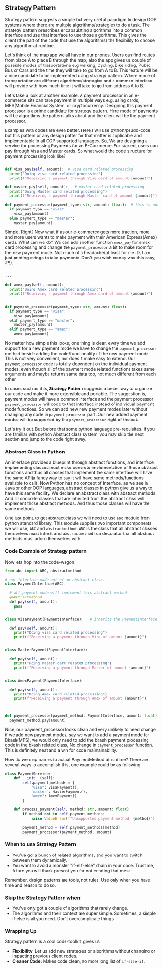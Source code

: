 ## Strategy Pattern  

Strategy pattern suggests a simple but very useful paradigm to design OOP systems where there are multiple algorithms/strategies to do a task. The strategy pattern prescribes encapsulating algorithms into a common interface and use that interface to use those algorithms. This gives the client (the part of the code that use the algorithms) the flexibility to  choose any algorithm at runtime.

Let's think of the map app we all have in our phones. Users can find routes from place A to place B through the map, also the app gives us couple of possible modes of trasportations e.g walking, Cycling, Bike riding, Public Bus or Cars and the time they will take to go from A to B. This feature will be a nice candidate to be implemented using strategy pattern. Where mode of transportation are different algorithms/strategies and a common interface will provide with how much time it will take to go from address A to B. 

Let's take a look at another example. A payment processor in an e-commerce site can take payment in multiple ways e.g. using cards, MFS(Mobile Financial System) or cryptocurrency. Designing this payment processor is a prime candidate for strategy pattern. Here mode of payments will be algorithms the pattern talks about and the client will be the payment processor. 

Examples with codes are even better. Here I will use python/psudo-code but this pattern or any design patter for that matter is applicable and implementable in all OOP supported languages. 
So, We are designing a service for processing Payments for an E-Commerce. For started, users can pay through Visa and Master cards. So what would the code structure for payment processing look like?

```python

def visa_pay(self, amount):  # visa card related processing
  print("Doing visa card related processing")
  print(f"Receiving a payment through Visa card of amount {amount}")

def master_pay(self, amount):   # master card related processing
  print("Doing Master card related processing")
  print(f"Receiving a payment through Master card of amount {amount}")

def payment_processor(payment_type: str, amount: float):  # this is our payment processor
  if payment_type == "visa":
    visa_pay(amount)
  else payment_type == "master":
    master_pay(amount)
```

Simple, Right? Now what if as our e-commerce gets more traction, more and more users wants to make payment with their American Express(Amex) cards. What can we do? We can add another function `amex_pay` for amex card processing and change the `payment_processor` a bit to make room for the new payment mode. Not much of a headache(at least for me :D, I am just printing strings to take payments. Don't you wish money was this easy, :P!).


```python

...

def amex_pay(self, amount):
  print("Doing Amex card related processing")
  print(f"Receiving a payment through Amex card of amount {amount}")


def payment_processor(payment_type: str, amount: float):
  if payment_type == "visa":
    visa_pay(amount)
  elif payment_type == "master":
    master_pay(amount)
  elif payment_type == "amex":
    amex_pay(amount)
```

No matter how simple this looks, one thing is clear, every time we add support for a new payment mode we have to change the `payment_processor` method beside adding the code/functionality of the new payment mode. This is not very convenient, nor does it make easy to extend. Our `payment_processor` code is totally dependent on the individual payment modes, even though all of the payment mode related functions takes same arguments and maybe returns same data too, not much different from each other.

In cases such as this, **Strategy Pattern** suggests a better way to organize our code and make it more extensible and portable. The suggestion is, payment modes will have a common interface and the payment processor `payment_processor` will code to that interface instead of individual payment mode functions. So we can add new new payment modes later without changing any code in `payment_processor` part. Our new added payment modes will be supported by the `payment_processor` right of the bat. 

Let's try it out. But before that some python language pre-requisites. if you are familiar with python Abstract class system, you may skip the next section and jump to the code right away.

### Abstract Class in Python
An interface provides a blueprint through abstract functions, and interface implementing classes must make concrete implementation of those abstract functions and thus all classes that implement the same interface will have the same API(a fancy way to say it will have same methods/functions available to call). 
Now Python has no concept of Interface, as we see in Java or other OOP languages, abstract classes in python give us a way to have this same facility. We declare an abstract class with abstract methods. And all concrete classes that are inherited from the abstract class will implement those abstract methods. And thus those classes will have the same methods. 

One last point, to get abstract class we will need to use `abc` module from python standard library. This module supplies two important components we will use, `ABC` and `abstractmethod`. `ABC` is the class that all abstract classes themselves must inherit and `abstractmethod` is a decorator that all abstract methods must adorn themselves with. 

### Code Example of Strategy pattern

Now lets hop into the code-wagon.

```python
from abc import ABC, abstractmethod

# our interface made out of an abstract class.
class PaymentInterface(ABC):

  # all payment mode will implement this abstract method
  @abstractmethod
  def pay(self, amount):
    pass


class VisaPayment(PaymentInterface):   # inherits the PaymentInterface and implements the `pay` method

  def pay(self, amount):
    print("Doing visa card related processing")
    print(f"Receiving a payment through Visa of amount {amount}")


class MasterPayment(PaymentInterface):

  def pay(self, amount):
    print("Doing Master card related processing")
    print(f"Receiving a payment through Master of amount {amount}")


class AmexPayment(PaymentInterface):

  def pay(self, amount):
    print("Doing Amex card related processing")
    print(f"Receiving a payment through Amex of amount {amount}")



def payment_processor(payment_method: PaymentInterface, amount: float):
  payment_method.pay(amount)

```


Nice, our payment_processor looks clean and very unlikely to need change if we add new payment modes, say we want to add a payment mode for Bkash(MFS), we would only need to add the bkash payment processing code in the bkash related class, No change in `payment_processor` function. This is definitely neat and a win for code maintainability.

How do we map names to actual PaymentMethod at runtime? There are several ways to accomplish this, one example could be as following 

```python
class PaymentService:
    def __init__(self):
        self.payment_methods = {
            "visa": VisaPayment(),
            "master": MasterPayment(),
            "amex": AmexPayment()
        }

    def process_payment(self, method: str, amount: float):
        if method not in self.payment_methods:
            raise ValueError(f"Unsupported payment method: {method}")
        
        payment_method = self.payment_methods[method]
        payment_processor(payment_method, amount)
```


### When to use Strategy Pattern  

* You've got a bunch of related algorithms, and you want to switch between them dynamically.
* You want to avoid a monster "if-elif-else" chain in your code. Trust me, future you will thank present you for not creating that mess.

Remember, design patterns are tools, not rules. Use only when you have time and reason to do so.

### Skip the Strategy Pattern when:

* You've only got a couple of algorithms that rarely change.
* The algorithms and their context are super simple. Sometimes, a simple if-else is all you need. Don't overcomplicate things!

### Wrapping Up  

Strategy pattern is a cool code-toolkit, gives us

* **Flexibility:** Let us add new strategies or algorithms without changing or impacting previous client codes.
* **Cleaner Code:** Makes code clean, no more long list of `if-else-if`.
